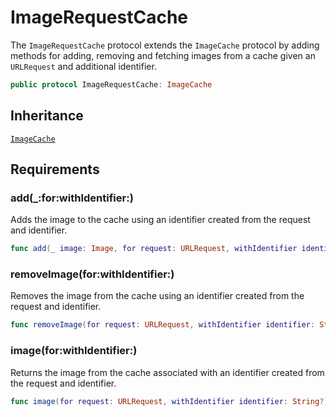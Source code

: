 # ImageRequestCache

The `ImageRequestCache` protocol extends the `ImageCache` protocol by adding methods for adding, removing and
fetching images from a cache given an `URLRequest` and additional identifier.

``` swift
public protocol ImageRequestCache: ImageCache 
```

## Inheritance

[`ImageCache`](/ImageCache)

## Requirements

### add(\_:​for:​withIdentifier:​)

Adds the image to the cache using an identifier created from the request and identifier.

``` swift
func add(_ image: Image, for request: URLRequest, withIdentifier identifier: String?)
```

### removeImage(for:​withIdentifier:​)

Removes the image from the cache using an identifier created from the request and identifier.

``` swift
func removeImage(for request: URLRequest, withIdentifier identifier: String?) -> Bool
```

### image(for:​withIdentifier:​)

Returns the image from the cache associated with an identifier created from the request and identifier.

``` swift
func image(for request: URLRequest, withIdentifier identifier: String?) -> Image?
```
